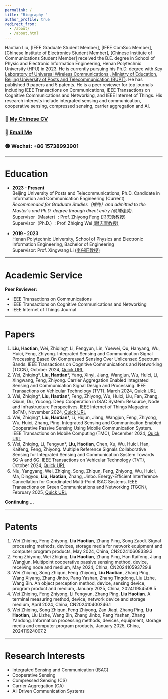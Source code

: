```yaml
---
permalink: /
title: "Biography "
author_profile: true
redirect_from: 
  - /about/
  - /about.html
---
```


Haotian Liu, [IEEE Graduate Student Member], [IEEE ComSoc Member], [Chinese Institute of Electronics Student Member], [Chinese Institute of Communications Student Member] received the B.E. degree in School of Physic and Electronic Information Engineering, Henan Polytechnic University (HPU) in 2023. He is currently pursuing his Ph.D. degree with [Key Laboratory of Universal Wireless Communications , Ministry of Education](https://mekluwc.bupt.edu.cn/index.htm), [Beijing University of Posts and Telecommunication (BUPT)](https://www.bupt.edu.cn/). He has published 9 papers and 5 patents. He is a peer reviewer for top journals including IEEE Transactions on Communications, IEEE Transactions on Cognitive Communications and Networking, and IEEE Internet of Things. His research interests include integrated sensing and communication, cooperative sensing, compressed sensing, carrier aggregation and AI.

### 🔗 **[My Chinese CV](https://www.scholat.com/haotianliubupt)**  
### 📧 **[Email Me](mailto:haotian_liu@bupt.edu.cn)**  
### 🟢 **Wechat**: +86 15738993901

---

Education
======
- **2023 - Present**  
  Beijing University of Posts and Telecommunications, Ph.D. Candidate in Information and Communication Engineering (Current)  
  *Recommended for Graduate Studies（推免）and admitted to the Master's and Ph.D. degree through direct entry (硕博连读).*  
  Supervisor（Master）: Prof. Zhiyong Feng [(冯志勇教授)](https://sice.bupt.edu.cn/info/1010/1648.htm)<br>
  Supervisor（Ph.D.）: Prof. Zhiqing Wei [(尉志青教授)](https://teacher.bupt.edu.cn/weizhiqing/zh_CN/index.htm)

- **2019 - 2023**  
  Henan Polytechnic University, School of Physics and Electronic Information Engineering, Bachelor of Engineering  
  Supervisor: Prof. Xingwang Li [(李兴旺教授)](https://lixingwang.wordpress.com/)

---

Academic Service
======
**Peer Reviewer:**  
- IEEE Transactions on Communications  
- IEEE Transactions on Cognitive Communications and Networking  
- IEEE Internet of Things Journal

---

Papers
======
1. **Liu, Haotian**, Wei, Zhiqing*, Li, Fengyun, Lin, Yuewei, Qu, Hanyang, Wu, Huici, Feng, Zhiyong. Integrated Sensing and Communication Signal Processing Based On Compressed Sensing Over Unlicensed Spectrum Bands. IEEE Transactions on Cognitive Communications and Networking (TCCN), October 2024, [Quick URL](https://ieeexplore.ieee.org/document/10505886)
2. Wei, Zhiqing*, **Liu, Haotian***, Yang, Xinyi, Jiang, Wangjun, Wu, Huici, Li, Xingwang, Feng, Zhiyong. Carrier Aggregation Enabled Integrated Sensing and Communication Signal Design and Processing. IEEE Transactions on Vehicular Technology (TVT), March 2024, [Quick URL](https://ieeexplore.ieee.org/document/10285442)
3. Wei, Zhiqing*, **Liu, Haotian***, Feng, Zhiyong, Wu, Huici, Liu, Fan, Zhang, Qixun, Du, Yucong. Deep Cooperation in ISAC System: Resource, Node and Infrastructure Perspectives. IEEE Internet of Things Magazine (IoTM), November 2024, [Quick URL](https://ieeexplore.ieee.org/document/10614082)
4. Wei, Zhiqing*, **Liu, Haotian***, Li, Hujun, Jiang, Wangjun, Feng, Zhiyong, Wu, Huici, Zhang, Ping. Integrated Sensing and Communication Enabled Cooperative Passive Sensing Using Mobile Communication System. IEEE Transactions on Mobile Computing (TMC), December 2024, [Quick URL](https://ieeexplore.ieee.org/document/10787076)
5. Wei, Zhiqing, Li, Fengyun*, **Liu, Haotian**, Chen, Xu, Wu, Huici, Han, Kaifeng, Feng, Zhiyong. Multiple Reference Signals Collaborative Sensing for Integrated Sensing and Communication System Towards 5G-A and 6G.  IEEE Transactions on Vehicular Technology (TVT), October 2024, [Quick URL](https://ieeexplore.ieee.org/document/10561589)
6. Niu, Yangyang, Wei, Zhiqing, Song, Zhiqun, Feng, Zhiyong, Wu, Huici, Ma, Dingyou, **Liu, Haotian**, Zhang, Jinbo. Energy-Efficient Interference Cancellation for Coordinated Multi-Point ISAC Systems. IEEE Transactions on Green Communications and Networking (TGCN), February 2025, [Quick URL](https://ieeexplore.ieee.org/document/10891455)

**Continuing ...**

---

Patents
======
1. Wei Zhiqing, Feng Zhiyong, **Liu Haotian**, Zhang Ping, Song Zaodi. Signal processing methods, devices, storage media for network equipment and computer program products, May 2024, China, CN202410608339.3
2. Feng Zhiyong, Wei Zhiqing, **Liu Haotian**, Zhang Ping, Han Kaifeng, Jiang Wangjun. Multipoint cooperative passive sensing method, device, receiving node and medium, May 2024, China, CN202410593729.8
3. Wei Zhiqing, Song Zhiqun, Feng Zhiyong, **Liu Haotian**, Zhang Ping, Wang Xiyang, Zhang Jinbo, Pang Yashan, Zhang Tingdong, Liu Lizhe, Wang Bin. An object perception method, device, sensing device, program product and medium, January 2025, China, 202411954508.5
4. Wei Zhiqing, Feng Zhiyong, Li Fengyun, Zhang Ping, **Liu Haotian**. A terminal measuring method, device, network device and storage medium, April 2024, China, CN202410400246.1
5. Wei Zhiqing, Song Zhiqun, Feng Zhiyong, Zan Jiaqi, Zhang Ping, **Liu Haotian**, Liu Lizhe, Wang Bin, Zhang Jinbo, Pang Yashan, Zhang Yandong. Information processing methods, devices, equipment, storage media and computer program products, January 2025, China, 202411924007.2

---

Research Interests
======
- Integrated Sensing and Communication (ISAC)
- Cooperative Sensing
- Compressed Sensing (CS)
- Carrier Aggregation (CA)
- AI-Driven Communication Systems
